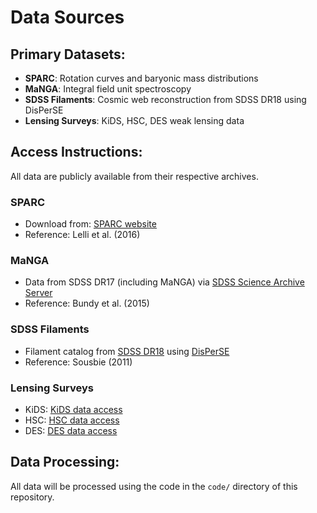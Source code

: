 # Data Sources

## Primary Datasets:
- **SPARC**: Rotation curves and baryonic mass distributions
- **MaNGA**: Integral field unit spectroscopy  
- **SDSS Filaments**: Cosmic web reconstruction from SDSS DR18 using DisPerSE
- **Lensing Surveys**: KiDS, HSC, DES weak lensing data

## Access Instructions:
All data are publicly available from their respective archives.

### SPARC
- Download from: [SPARC website](http://astroweb.cwru.edu/SPARC/)
- Reference: Lelli et al. (2016)

### MaNGA  
- Data from SDSS DR17 (including MaNGA) via [SDSS Science Archive Server](https://sa.sdss.org/)
- Reference: Bundy et al. (2015)

### SDSS Filaments
- Filament catalog from [SDSS DR18](https://www.sdss.org/dr18/) using [DisPerSE](https://www.astro.rug.nl/~weygaert/disperse.html)
- Reference: Sousbie (2011)

### Lensing Surveys
- KiDS: [KiDS data access](https://kids.strw.leidenuniv.nl/)
- HSC: [HSC data access](https://hsc-release.mtk.nao.ac.jp/) 
- DES: [DES data access](https://www.darkenergysurvey.org/the-des-project/data-access/)

## Data Processing:
All data will be processed using the code in the `code/` directory of this repository.
